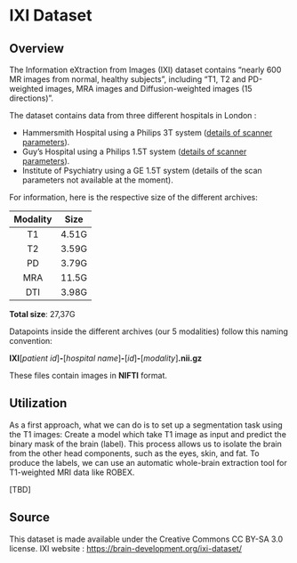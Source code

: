 # IXI Dataset

## Overview

The Information eXtraction from Images (IXI) dataset contains “nearly 600 MR images from normal,
healthy subjects”, including “T1, T2 and PD-weighted images, MRA images and Diffusion-weighted images (15 directions)”.

The dataset contains data from three different hospitals in London :
- Hammersmith Hospital using a Philips 3T system ([details of scanner parameters](http://wp.doc.ic.ac.uk/brain-development/scanner-philips-medical-systems-intera-3t/)).
- Guy’s Hospital using a Philips 1.5T system ([details of scanner parameters](http://wp.doc.ic.ac.uk/brain-development/scanner-philips-medical-systems-gyroscan-intera-1-5t/)).
- Institute of Psychiatry using a GE 1.5T system (details of the scan parameters not available at the moment).

For information, here is the respective size of the different archives:

| Modality | Size |
| :------: | ------ |
| T1 | 4.51G |
| T2 | 3.59G |
| PD | 3.79G |
| MRA | 11.5G |
| DTI | 3.98G |

**Total size**: 27,37G

Datapoints inside the different archives (our 5 modalities) follow this naming convention:

**IXI**[*patient id*]**-**[*hospital name*]**-**[*id*]**-**[*modality*]**.nii.gz**

These files contain images in **NIFTI** format.

## Utilization

As a first approach, what we can do is to set up a segmentation task using the T1 images:
Create a model which take T1 image as input and predict the binary mask of the brain (label). This process allows us to isolate the brain from the other head components, such as the eyes, skin, and fat.
To produce the labels, we can use an automatic whole-brain extraction tool for T1-weighted MRI data like ROBEX.

[TBD]

## Source

This dataset is made available under the Creative Commons CC BY-SA 3.0 license.
IXI website : https://brain-development.org/ixi-dataset/